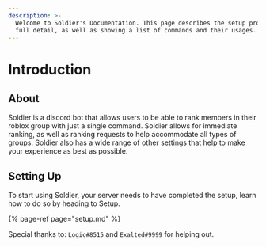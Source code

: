 ```yaml
---
description: >-
  Welcome to Soldier's Documentation. This page describes the setup process in
  full detail, as well as showing a list of commands and their usages.
---
```


# Introduction

## About

Soldier is a discord bot that allows users to be able to rank members in their roblox group with just a single command. Soldier allows for immediate ranking, as well as ranking requests to help accommodate all types of groups. Soldier also has a wide range of other settings that help to make your experience as best as possible.

## Setting Up

To start using Soldier,  your server needs to have completed the setup, learn how to do so by heading to Setup.

{% page-ref page="setup.md" %}









Special thanks to: `Logic#8515` and `Exalted#9999` for helping out.

